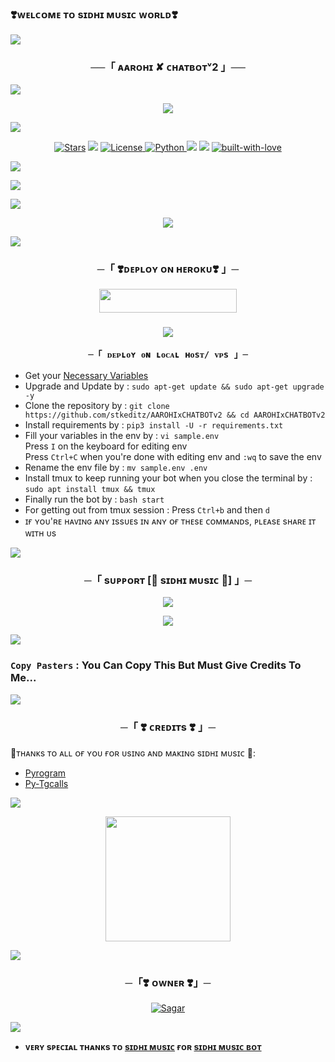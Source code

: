 ### ❣️ᴡᴇʟᴄᴏᴍᴇ ᴛᴏ sɪᴅʜɪ ᴍᴜsɪᴄ ᴡᴏʀʟᴅ❣️

<a href="https://www.youtube.com/watch?v=dQw4w9WgXcQ"><img src="https://user-images.githubusercontent.com/73097560/115834477-dbab4500-a447-11eb-908a-139a6edaec5c.gif"></a>

<h3 align="center">
    ──「 ᴀᴀʀᴏʜɪ ✘ ᴄʜᴀᴛʙᴏᴛᵛ2 」──
</h3>

<a href="https://www.youtube.com/watch?v=dQw4w9WgXcQ"><img src="https://user-images.githubusercontent.com/73097560/115834477-dbab4500-a447-11eb-908a-139a6edaec5c.gif"></a>

<p align="center"><a href="https://t.me/HONEY_SINGH_121"><img src="https://te.legra.ph/file/8d4d7d5dc2e7cf675d80c.jpg"></a></p>

<a href="https://www.youtube.com/watch?v=dQw4w9WgXcQ"><img src="https://user-images.githubusercontent.com/73097560/115834477-dbab4500-a447-11eb-908a-139a6edaec5c.gif"></a>

<p align="center">
<a href="https://github.com/sangu272/Normalcs/stargazers"><img src="https://img.shields.io/github/stars/stkeditz/AAROHIxCHATBOTv2?color=darkred&logo=github&logoColor=darkred&style=for-the-badge" alt="Stars" /></a>
<a href="https://github.com/sangu272/Normalcs/network/members"> <img src="https://img.shields.io/github/forks/stkeditz/AAROHIxCHATBOTv2?color=darkred&logo=github&logoColor=darkred&style=for-the-badge" /></a>
<a href="https://github.com/stkeditz/AAROHIxCHATBOTv2/blob/master/LICENSE"> <img src="https://img.shields.io/badge/License-MIT-darkred?style=for-the-badge" alt="License" /> </a>
<a href="https://www.python.org/"> <img src="https://img.shields.io/badge/Written%20in-Python-darkred?style=for-the-badge&logo=python" alt="Python" /> </a>
<a href="https://pypi.org/project/Pyrogram/"> <img src="https://img.shields.io/pypi/v/pyrogram?color=darkred&label=pyrogram&logo=python&logoColor=darkred&style=for-the-badge" /></a>
<a href="https://github.com/stkeditz/AAROHIxCHATBOTv2/commits/stkeditz"> <img src="https://img.shields.io/github/last-commit/stkeditz/AAROHIxCHATBOTv2?color=darkred&logo=github&logoColor=darkred&style=for-the-badge" /></a>   
<a href="https://GitHub.com/stkeditz"> <img src="http://ForTheBadge.com/images/badges/built-with-love.svg" alt="built-with-love"></a>
</p>

<a href="https://www.youtube.com/watch?v=dQw4w9WgXcQ"><img src="https://user-images.githubusercontent.com/73097560/115834477-dbab4500-a447-11eb-908a-139a6edaec5c.gif"></a>

<img src="https://readme-typing-svg.herokuapp.com?color=FF0000&width=420&lines=Aarohi+Chat+Bot+For+Telegram+Groups+Feature;Managed+by+DiL%E2%9D%A4%EF%B8%8F"> 

<a href="https://www.youtube.com/watch?v=dQw4w9WgXcQ"><img src="https://user-images.githubusercontent.com/73097560/115834477-dbab4500-a447-11eb-908a-139a6edaec5c.gif"></a>

<p align="center">
  <img src="https://te.legra.ph/file/08e3fa23bfff81e9e04b1.jpg">
</p>

<a href="https://www.youtube.com/watch?v=dQw4w9WgXcQ"><img src="https://user-images.githubusercontent.com/73097560/115834477-dbab4500-a447-11eb-908a-139a6edaec5c.gif"></a>

<h3 align="center">
    ─「 ❣️ᴅᴇᴩʟᴏʏ ᴏɴ ʜᴇʀᴏᴋᴜ❣️ 」─
</h3>

<p align="center"><a href="https://dashboard.heroku.com/new?template=https://github.com/stkeditz/AAROHIxCHATBOTv2"> <img src="https://img.shields.io/badge/Deploy%20On%20Heroku-darkred?style=for-the-badge&logo=heroku" width="220" height="38.45"/></a></p>
<h3 align="center">

<a href="https://www.youtube.com/watch?v=dQw4w9WgXcQ"><img src="https://user-images.githubusercontent.com/73097560/115834477-dbab4500-a447-11eb-908a-139a6edaec5c.gif"></a>

    ─「 ᴅᴇᴩʟᴏʏ ᴏɴ ʟᴏᴄᴀʟ ʜᴏsᴛ/ ᴠᴘs 」─
</h3>

- Get your [Necessary Variables](https://github.com/sangu272/Normalcs/blob/main/sample.env)
- Upgrade and Update by :
`sudo apt-get update && sudo apt-get upgrade -y`
- Clone the repository by :
`git clone https://github.com/stkeditz/AAROHIxCHATBOTv2 && cd AAROHIxCHATBOTv2`
- Install requirements by :
`pip3 install -U -r requirements.txt`
- Fill your variables in the env by :
`vi sample.env`<br>
Press `I` on the keyboard for editing env<br>
Press `Ctrl+C` when you're done with editing env and `:wq` to save the env<br>
- Rename the env file by :
`mv sample.env .env`
- Install tmux to keep running your bot when you close the terminal by :
`sudo apt install tmux && tmux`
- Finally run the bot by :
`bash start`
- For getting out from tmux session : Press `Ctrl+b` and then `d`<br>
- ɪғ ʏᴏᴜ'ʀᴇ ʜᴀᴠɪɴɢ ᴀɴʏ ɪssᴜᴇs ɪɴ ᴀɴʏ ᴏғ ᴛʜᴇsᴇ ᴄᴏᴍᴍᴀɴᴅs, ᴘʟᴇᴀsᴇ sʜᴀʀᴇ ɪᴛ ᴡɪᴛʜ ᴜs

<a href="https://www.youtube.com/watch?v=dQw4w9WgXcQ"><img src="https://user-images.githubusercontent.com/73097560/115834477-dbab4500-a447-11eb-908a-139a6edaec5c.gif"></a>

<h3 align="center">
    ─「 sᴜᴩᴩᴏʀᴛ [🎵 sɪᴅʜɪ ᴍᴜsɪᴄ 🎵] 」─
</h3>

<p align="center">
<a href="https://t.me/LOVE_FEELINGS_WILL1"><img src="https://img.shields.io/badge/-Support%20Group-darkred.svg?style=for-the-badge&logo=Telegram"></a>
</p>

<p align="center">
<a href="https://t.me/LOVE_FEELINGS_WILL"(https://te.legra.ph/file/5d90c3bc7f0d229194a9f.jpg)"><img src="https://img.shields.io/badge/-Support%20Channel-darkred.svg?style=for-the-badge&logo=Telegram"></a>
</p>

<a href="https://www.youtube.com/watch?v=dQw4w9WgXcQ"><img src="https://user-images.githubusercontent.com/73097560/115834477-dbab4500-a447-11eb-908a-139a6edaec5c.gif"></a>

### `Copy Pasters` : You Can Copy This But Must Give Credits To Me...

<a href="https://www.youtube.com/watch?v=dQw4w9WgXcQ"><img src="https://user-images.githubusercontent.com/73097560/115834477-dbab4500-a447-11eb-908a-139a6edaec5c.gif"></a>

<h3 align="center">
    ─「 ❣️ ᴄʀᴇᴅɪᴛs ❣️ 」─
</h3>

🥺ᴛʜᴀɴᴋs ᴛᴏ ᴀʟʟ ᴏғ ʏᴏᴜ ғᴏʀ ᴜsɪɴɢ ᴀɴᴅ ᴍᴀᴋɪɴɢ sɪᴅʜɪ ᴍᴜsɪᴄ 🥺:

- [Pyrogram](https://github.com/pyrogram/pyrogram)
- [Py-Tgcalls](https://github.com/pytgcalls/pytgcalls)

<a href="https://youtu.be/Wa4Mz59dGrU"><img src="https://user-images.githubusercontent.com/73097560/115834477-dbab4500-a447-11eb-908a-139a6edaec5c.gif"></a>

<p align="center">  
<a href="https://www.python.org/"><img src="http://ForTheBadge.com/images/badges/made-with-python.svg" width="200""/></a>
</p>

<a href="https://www.youtube.com/watch?v=dQw4w9WgXcQ"><img src="https://user-images.githubusercontent.com/73097560/115834477-dbab4500-a447-11eb-908a-139a6edaec5c.gif"></a>

<h3 align="center">
    ─「❣️ ᴏᴡɴᴇʀ ❣️」─
</h3>

<p align="center">
<a href="https://t.me/ll_ITZ_NAWAB_HERE_ll"> <img src="https://img.shields.io/badge/Sagar-darkred?style=for-the-badge&logo=github" alt="Sagar" /> </a>
</p>

<a href="https://www.youtube.com/watch?v=dQw4w9WgXcQ"><img src="https://user-images.githubusercontent.com/73097560/115834477-dbab4500-a447-11eb-908a-139a6edaec5c.gif"></a>

- <b> ᴠᴇʀʏ sᴩᴇᴄɪᴀʟ ᴛʜᴀɴᴋs ᴛᴏ [sɪᴅʜɪ ᴍᴜsɪᴄ](https://github.com/sarkarop123) ғᴏʀ [sɪᴅʜɪ ᴍᴜsɪᴄ ʙᴏᴛ](https://github.com/sangu272/Normalcs) </b>
